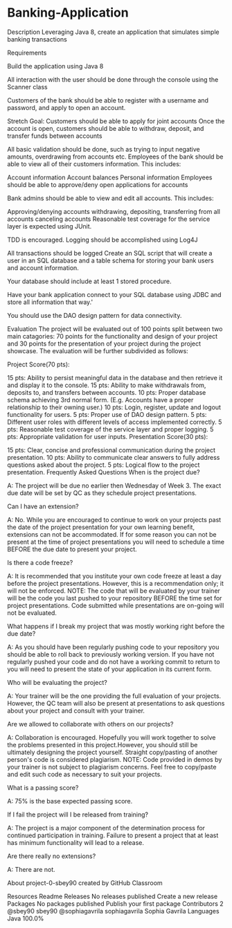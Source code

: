 # Banking-Application

Description Leveraging Java 8, create an application that simulates simple banking transactions

Requirements

Build the application using Java 8

All interaction with the user should be done through the console using the Scanner class

Customers of the bank should be able to register with a username and password, and apply to open an account.

Stretch Goal: Customers should be able to apply for joint accounts
Once the account is open, customers should be able to withdraw, deposit, and transfer funds between accounts

All basic validation should be done, such as trying to input negative amounts, overdrawing from accounts etc.
Employees of the bank should be able to view all of their customers information. This includes:

Account information
Account balances
Personal information
Employees should be able to approve/deny open applications for accounts

Bank admins should be able to view and edit all accounts. This includes:

Approving/denying accounts
withdrawing, depositing, transferring from all accounts
canceling accounts
Reasonable test coverage for the service layer is expected using JUnit.

TDD is encouraged.
Logging should be accomplished using Log4J

All transactions should be logged
Create an SQL script that will create a user in an SQL database and a table schema for storing your bank users and account information.

Your database should include at least 1 stored procedure.

Have your bank application connect to your SQL database using JDBC and store all information that way.'

You should use the DAO design pattern for data connectivity.

Evaluation
The project will be evaluated out of 100 points split between two main catagories: 70 points for the functionality and design of your project and 30 points for the presentation of your project during the project showcase. The evaluation will be further subdivided as follows:

Project Score(70 pts):

15 pts: Ability to persist meaningful data in the database and then retrieve it and display it to the console.
15 pts: Ability to make withdrawals from, deposits to, and transfers between accounts.
10 pts: Proper database schema achieving 3rd normal form. (E.g. Accounts have a proper relationship to their owning user.)
10 pts: Login, register, update and logout functionality for users.
5 pts: Proper use of DAO design pattern.
5 pts: Different user roles with different levels of access implemented correctly.
5 pts: Reasonable test coverage of the service layer and proper logging.
5 pts: Appropriate validation for user inputs.
Presentation Score(30 pts):

15 pts: Clear, concise and professional communication during the project presentation.
10 pts: Ability to communicate clear answers to fully address questions asked about the project.
5 pts: Logical flow to the project presentation.
Frequently Asked Questions
When is the project due?

A: The project will be due no earlier then Wednesday of Week 3. The exact due date will be set by QC as they schedule project presentations.

Can I have an extension?

A: No. While you are encouraged to continue to work on your projects past the date of the project presentation for your own learning benefit, extensions can not be accommodated. If for some reason you can not be present at the time of project presentations you will need to schedule a time BEFORE the due date to present your project.

Is there a code freeze?

A: It is recommended that you institute your own code freeze at least a day before the project presentations. However, this is a recommendation only; it will not be enforced. NOTE: The code that will be evaluated by your trainer will be the code you last pushed to your repository BEFORE the time set for project presentations. Code submitted while presentations are on-going will not be evaluated.

What happens if I break my project that was mostly working right before the due date?

A: As you should have been regularly pushing code to your repository you should be able to roll back to previously working version. If you have not regularly pushed your code and do not have a working commit to return to you will need to present the state of your application in its current form.

Who will be evaluating the project?

A: Your trainer will be the one providing the full evaluation of your projects. However, the QC team will also be present at presentations to ask questions about your project and consult with your trainer.

Are we allowed to collaborate with others on our projects?

A: Collaboration is encouraged. Hopefully you will work together to solve the problems presented in this project.However, you should still be ultimately designing the project yourself. Straight copy/pasting of another person's code is considered plagiarism. NOTE: Code provided in demos by your trainer is not subject to plagiarism concerns. Feel free to copy/paste and edit such code as necessary to suit your projects.

What is a passing score?

A: 75% is the base expected passing score.

If I fail the project will I be released from training?

A: The project is a major component of the determination process for continued participation in training. Failure to present a project that at least has minimum functionality will lead to a release.

Are there really no extensions?

A: There are not.

About
project-0-sbey90 created by GitHub Classroom

Resources
 Readme
Releases
No releases published
Create a new release
Packages
No packages published
Publish your first package
Contributors 2
@sbey90
sbey90
@sophiagavrila
sophiagavrila Sophia Gavrila
Languages
Java
100.0%
